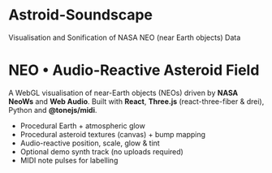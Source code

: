 # Astroid-Soundscape
Visualisation and Sonification of NASA NEO (near Earth objects) Data
# NEO • Audio-Reactive Asteroid Field

A WebGL visualisation of near-Earth objects (NEOs) driven by **NASA NeoWs** and **Web Audio**.
Built with **React**, **Three.js** (react-three-fiber & drei), Python and **@tonejs/midi**.

- Procedural Earth + atmospheric glow
- Procedural asteroid textures (canvas) + bump mapping
- Audio-reactive position, scale, glow & tint
- Optional demo synth track (no uploads required)
- MIDI note pulses for labelling
